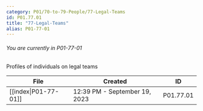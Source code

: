 ```yaml
---
category: P01/70-to-79-People/77-Legal-Teams
id: P01.77.01
title: "77-Legal-Teams"
alias: P01-77-01
---
```

###### You are currently in P01-77-01

Profiles of individuals on legal teams

| File                                                                                  | Created                       | ID        |
| ------------------------------------------------------------------------------------- | ----------------------------- | --------- |
| [[index\|P01-77-01]] | 12:39 PM - September 19, 2023 | P01.77.01 |

